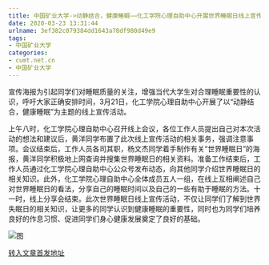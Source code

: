 ```yaml
---
title: 中国矿业大学->动静结合，健康睡眠——化工学院心理自助中心开展世界睡眠日线上宣传活动 | cumt.net.cn
date: 2020-03-23 13:31:44
urlname: 3ef382c079384dd1643a78df980d49e9
tags: 
- 中国矿业大学
categories:
- cumt.net.cn
- 中国矿业大学
---
```

宣传海报为引起同学们对睡眠质量的关注，增强当代大学生对合理睡眠重要性的认识，呼吁大家正确安排时间，3月21日，化工学院心理自助中心开展了以“动静结合，健康睡眠”为主题的线上宣传活动。

上午八时，化工学院心理自助中心召开线上会议，各位工作人员提出自己对本次活动的想法和建议后，黄洋同学布置了此次线上宣传活动的相关事务，强调注意事项。会议结束后，工作人员各司其职，杨文杰同学着手制作有关“世界睡眠日”的海报，黄洋同学积极地上网查询并搜集世界睡眠日的相关资料。准备工作结束后，工作人员通过化工学院心理自助中心公众号发布动态，向其他同学介绍世界睡眠日的相关知识。此外，化工学院心理自助中心全体成员五人一组，在线上互相阐述自己对世界睡眠日的看法，分享自己的睡眠时间以及自己的一些有助于睡眠的方法。十一时，线上分享会结束。此次世界睡眠日线上宣传活动，不仅让同学们了解到世界失眠日的相关知识，让更多的同学认识到健康睡眠的重要性，同时也为同学们培养良好的作息习惯、促进同学们身心健康发展奠定了良好的基础。

![图](http://xwzx.cumt.edu.cn/_upload/article/images/ec/30/e41491ff4f81b3a096b54b7de886/9b0130b3-2d5b-4aec-a262-3b63b6ced137.jpg)

[转入文章首发地址](http://xwzx.cumt.edu.cn/90/52/c523a561234/page.htm)